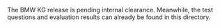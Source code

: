 The BMW KG release is pending internal clearance. Meanwhile, the test questions and evaluation results can already be found in this directory.
